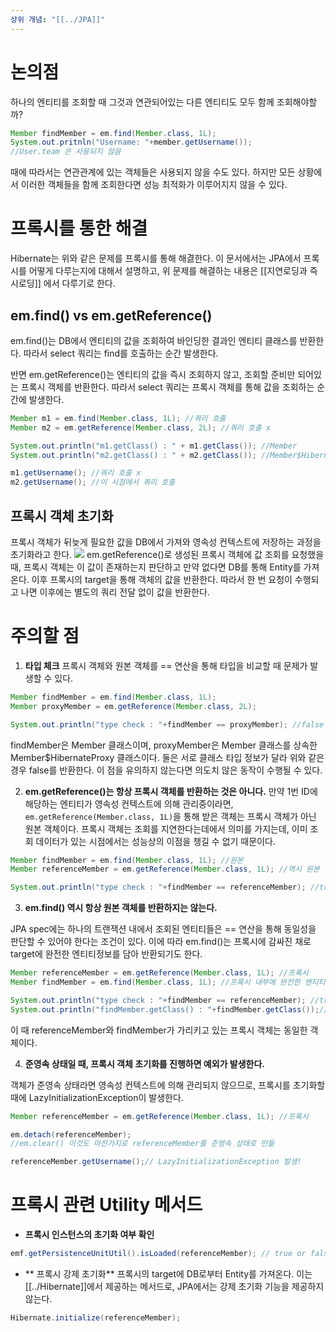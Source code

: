 ```yaml
---
상위 개념: "[[../JPA]]"
---
```

# 논의점

하나의 엔티티를 조회할 때 그것과 연관되어있는 다른 엔티티도 모두 함께 조회해야할까?
```java
Member findMember = em.find(Member.class, 1L);
System.out.pritnln("Username: "+member.getUsername());
//User.team 은 사용되지 않음
```

때에 따라서는 연관관계에 있는 객체들은 사용되지 않을 수도 있다. 하지만 모든 상황에서 이러한 객체들을 함께 조회한다면 성능 최적화가 이루어지지 않을 수 있다. 

# 프록시를 통한 해결
Hibernate는 위와 같은 문제를 프록시를 통해 해겷한다. 이 문서에서는 JPA에서 프록시를 어떻게 다루는지에 대해서 설명하고, 위 문제를 해결하는 내용은 [[지연로딩과 즉시로딩]] 에서 다루기로 한다.

## em.find() vs em.getReference()

em.find()는 DB에서 엔티티의 값을 조회하여 바인딩한 결과인 엔티티 클래스를 반환한다. 따라서 select 쿼리는 find를 호출하는 순간 발생한다.

반면 em.getReference()는 엔티티의 값을 즉시 조회하지 않고, 조회할 준비만 되어있는 프록시 객체를 반환한다. 따라서 select 쿼리는 프록시 객체를 통해 값을 조회하는 순간에 발생한다.

```java
Member m1 = em.find(Member.class, 1L); //쿼리 호출
Member m2 = em.getReference(Member.class, 2L); //쿼리 호출 x

System.out.println("m1.getClass() : " + m1.getClass()); //Member
System.out.println("m2.getClass() : " + m2.getClass()); //Member$HibernateProxy

m1.getUsername(); //쿼리 호출 x
m2.getUsername(); //이 시점에서 쿼리 호출
```

## 프록시 객체 초기화

프록시 객체가 뒤늦게 필요한 값을 DB에서 가져와 영속성 컨텍스트에 저장하는 과정을 초기화라고 한다.
![](https://i.imgur.com/svTCjkD.png)
em.getReference()로 생성된 프록시 객체에 값 조회를 요청했을 때, 프록시 객체는 이 값이 존재하는지 판단하고 만약 없다면 DB를 통해 Entity를 가져온다. 이후 프록시의 target을 통해 객체의 값을 반환한다.
따라서 한 번 요청이 수행되고 나면 이후에는 별도의 쿼리 전달 없이 값을 반환한다.

# 주의할 점

1. **타입 체크**
프록시 객체와 원본 객체를 == 연산을 통해 타입을 비교할 때 문제가 발생할 수 있다.
```java
Member findMember = em.find(Member.class, 1L);
Member proxyMember = em.getReference(Member.class, 2L);

System.out.println("type check : "+findMember == proxyMember); //false
```
findMember은 Member 클래스이며, proxyMember은 Member 클래스를 상속한 Member$HibernateProxy 클래스이다. 둘은 서로 클래스 타입 정보가 달라 위와 같은 경우 false를 반환한다. 이 점을 유의하지 않는다면 의도치 않은 동작이 수행될 수 있다.

2. **em.getReference()는 항상 프록시 객체를 반환하는 것은 아니다.**
만약 1번 ID에 해당하는 엔티티가 영속성 컨텍스트에 의해 관리중이라면, `em.getReference(Member.class, 1L)`을 통해 받은 객체는 프록시 객체가 아닌 원본 객체이다. 
프록시 객체는 조회를 지연한다는데에서 의미를 가지는데, 이미 조회 데이터가 있는 시점에서는 성능상의 이점을 챙길 수 없기 때문이다.

```java
Member findMember = em.find(Member.class, 1L); //원본
Member referenceMember = em.getReference(Member.class, 1L); //역시 원본

System.out.println("type check : "+findMember == referenceMember); //true
```

3. **em.find() 역시 항상 원본 객체를 반환하지는 않는다.**

JPA spec에는 하나의 트랜잭션 내에서 조회된 엔티티들은 == 연산을 통해 동일성을 판단할 수 있어야 한다는 조건이 있다. 이에 따라 em.find()는 프록시에 감싸진 채로 target에 완전한 엔티티정보를 담아 반환되기도 한다.

```java
Member referenceMember = em.getReference(Member.class, 1L); //프록시
Member findMember = em.find(Member.class, 1L); //프록시 내부에 완전한 엔티티 담김

System.out.println("type check : "+findMember == referenceMember); //true
System.out.println("findMember.getClass() : "+findMember.getClass());//Member$HibernateProxy
```

이 때 referenceMember와 findMember가 가리키고 있는 프록시 객체는 동일한 객체이다.

4. **준영속 상태일 때, 프록시 객체 초기화를 진행하면 예외가 발생한다.**

객체가 준영속 상태라면 영속성 컨텍스트에 의해 관리되지 않으므로, 프록시를 초기화할 때에 LazyInitializationException이 발생한다.

```java
Member referenceMember = em.getReference(Member.class, 1L); //프록시

em.detach(referenceMember);
//em.clear() 이것도 마찬가지로 referenceMember를 준영속 상태로 만듦

referenceMember.getUsername();// LazyInitializationException 발생!
```

# 프록시 관련 Utility 메서드

* **프록시 인스턴스의 초기화 여부 확인**
```java
emf.getPersistenceUnitUtil().isLoaded(referenceMember); // true or false
```
* ** 프록시 강제 초기화**
프록시의 target에 DB로부터 Entity를 가져온다. 이는 [[../Hibernate]]에서 제공하는 메서드로, JPA에서는 강제 초기화 기능을 제공하지 않는다.
```java
Hibernate.initialize(referenceMember); 
```
